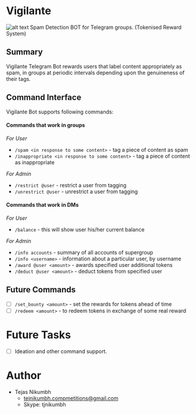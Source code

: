 # Vigilante
![alt text](images/bot.png)
Spam Detection BOT for Telegram groups. (Tokenised Reward System)

## Summary 
Vigilante Telegram Bot rewards users that label content appropriately as spam, in groups at periodic intervals depending upon the genuineness of their tags.

## Command Interface
Vigilante Bot supports following commands:

#### Commands that work in groups

*For User*
* `/spam <in response to some content>`  - tag a piece of content as spam
* `/inappropriate <in response to some content>` - tag a piece of content as inappropriate


*For Admin*
* `/restrict @user` - restrict a user from tagging
* `/unrestrict @user` - unrestrict a user from tagging


#### Commands that work in DMs

*For User*
* `/balance` - this will show user his/her current balance


*For Admin*
* `/info accounts` - summary of all accounts of supergroup
* `/info <username>` - information about a particular user, by username
* `/award @user <amount>` - awards specified user additional tokens
* `/deduct @user <amount>` - deduct tokens from specified user

## Future Commands
- [ ] `/set_bounty <amount>` - set the rewards for tokens ahead of time
- [ ] `/redeem <amount>` - to redeem tokens in exchange of some real reward 

# Future Tasks
- [ ] Ideation and other command support.

# Author
- Tejas Nikumbh
  - tejnikumbh.compmetitions@gmail.com
  - Skype: tjnikumbh
